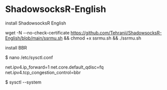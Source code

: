 # ShadowsocksR-English

install ShadowsocksR English

wget -N --no-check-certificate https://github.com/Tehranii/ShadowsocksR-English/blob/main/ssrmu.sh && chmod +x ssrmu.sh && ./ssrmu.sh

install BBR

$ nano /etc/sysctl.conf

net.ipv4.ip_forward=1
net.core.default_qdisc=fq
net.ipv4.tcp_congestion_control=bbr

$ sysctl --system
